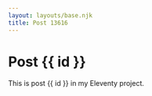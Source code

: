 ```yaml
---
layout: layouts/base.njk
title: Post 13616
---
```


# Post {{ id }}

This is post {{ id }} in my Eleventy project.
